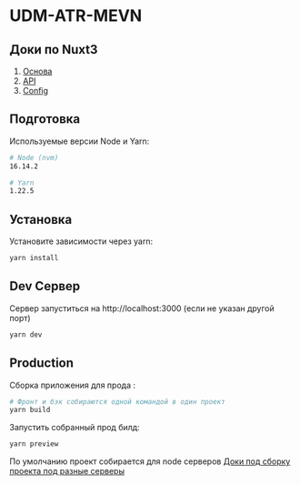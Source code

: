 # UDM-ATR-MEVN

## Доки по Nuxt3

1) [Основа](https://v3.nuxtjs.org/guide/concepts/introduction)
2) [API](https://v3.nuxtjs.org/api/composables/use-async-data)
3) [Config](https://v3.nuxtjs.org/api/configuration/nuxt.config)

## Подготовка

Используемые версии Node и Yarn:

```bash
# Node (nvm)
16.14.2

# Yarn
1.22.5
```

## Установка

Установите зависимости через yarn:

```bash
yarn install
```

## Dev Сервер

Сервер запуститься на http://localhost:3000 (если не указан другой порт)

```bash
yarn dev
```

## Production

Сборка приложения для прода :

```bash
# Фронт и бэк собираются одной командой в один проект
yarn build
```

Запустить собранный прод билд:

```bash
yarn preview
```

По умолчанию проект собирается для node серверов [Доки под сборку проекта под разные серверы](https://v3.nuxtjs.org/guide/deploy/presets)
